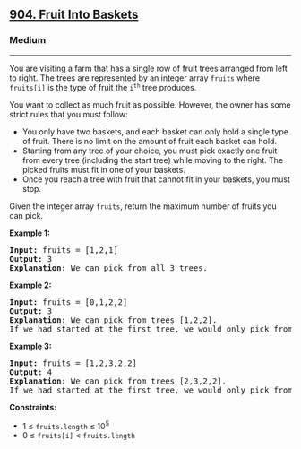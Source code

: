 <h2><a href="https://leetcode.com/problems/fruit-into-baskets">904. Fruit Into Baskets</a></h2>
<h3>Medium</h3>
<hr>
<p>You are visiting a farm that has a single row of fruit trees arranged from left to right. The trees are represented by an integer array <code>fruits</code> where <code>fruits[i]</code> is the type of fruit the <code>i<sup>th</sup></code> tree produces.</p>
<p>You want to collect as much fruit as possible. However, the owner has some strict rules that you must follow:</p>
<ul>
<li>You only have two baskets, and each basket can only hold a single type of fruit. There is no limit on the amount of fruit each basket can hold.</li>
<li>Starting from any tree of your choice, you must pick exactly one fruit from every tree (including the start tree) while moving to the right. The picked fruits must fit in one of your baskets.</li>
<li>Once you reach a tree with fruit that cannot fit in your baskets, you must stop.</li>
</ul>
<p>Given the integer array <code>fruits</code>, return the maximum number of fruits you can pick.</p>

<p><strong>Example 1:</strong></p>
<pre>
<strong>Input:</strong> fruits = [1,2,1]
<strong>Output:</strong> 3
<strong>Explanation:</strong> We can pick from all 3 trees.
</pre>

<p><strong>Example 2:</strong></p>
<pre>
<strong>Input:</strong> fruits = [0,1,2,2]
<strong>Output:</strong> 3
<strong>Explanation:</strong> We can pick from trees [1,2,2].
If we had started at the first tree, we would only pick from trees [0,1].
</pre>

<p><strong>Example 3:</strong></p>
<pre>
<strong>Input:</strong> fruits = [1,2,3,2,2]
<strong>Output:</strong> 4
<strong>Explanation:</strong> We can pick from trees [2,3,2,2].
If we had started at the first tree, we would only pick from trees [1,2].
</pre>

<p><strong>Constraints:</strong></p>
<ul>
<li>1 ≤ <code>fruits.length</code> ≤ 10<sup>5</sup></li>
<li>0 ≤ <code>fruits[i]</code> &lt; <code>fruits.length</code></li>
</ul>

